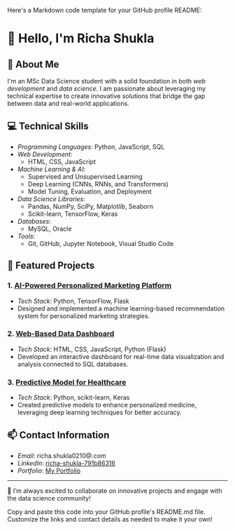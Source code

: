 Here's a Markdown code template for your GitHub profile README:

# 👋 Hello, I'm Richa Shukla

## 🌱 About Me
I'm an MSc Data Science student with a solid foundation in both *web development* and *data science*. I am passionate about leveraging my technical expertise to create innovative solutions that bridge the gap between data and real-world applications.

## 💻 Technical Skills
- *Programming Languages*: Python, JavaScript, SQL
- *Web Development*: 
  - HTML, CSS, JavaScript 
- *Machine Learning & AI*:
  - Supervised and Unsupervised Learning
  - Deep Learning (CNNs, RNNs, and Transformers)
  - Model Tuning, Evaluation, and Deployment
- *Data Science Libraries*:
  - Pandas, NumPy, SciPy, Matplotlib, Seaborn
  - Scikit-learn, TensorFlow, Keras
- *Databases*:
  - MySQL, Oracle
- *Tools*:
  - Git, GitHub, Jupyter Notebook, Visual Studio Code

## 📁 Featured Projects
### 1. [AI-Powered Personalized Marketing Platform](#)
- *Tech Stack*: Python, TensorFlow, Flask
- Designed and implemented a machine learning-based recommendation system for personalized marketing strategies.

### 2. [Web-Based Data Dashboard](#)
- *Tech Stack*: HTML, CSS, JavaScript, Python (Flask)
- Developed an interactive dashboard for real-time data visualization and analysis connected to SQL databases.

### 3. [Predictive Model for Healthcare](#)
- *Tech Stack*: Python, scikit-learn, Keras
- Created predictive models to enhance personalized medicine, leveraging deep learning techniques for better accuracy.

## 📫 Contact Information
- *Email*: richa.shukla0210@.com
- *LinkedIn*: [richa-shukla-791b86316](#)
- *Portfolio*: [My Portfolio](#)

---

🚀 I’m always excited to collaborate on innovative projects and engage with the data science community!

Copy and paste this code into your GitHub profile's README.md file. Customize the links and contact details as needed to make it your own!
